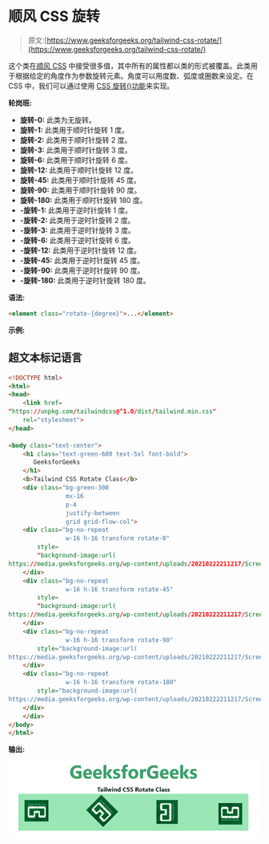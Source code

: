 # 顺风 CSS 旋转

> 原文:[https://www.geeksforgeeks.org/tailwind-css-rotate/](https://www.geeksforgeeks.org/tailwind-css-rotate/)

这个类在[顺风 CSS](https://www.geeksforgeeks.org/css-tailwind-introduction/) 中接受很多值，其中所有的属性都以类的形式被覆盖。此类用于根据给定的角度作为参数旋转元素。角度可以用度数、弧度或圈数来设定。在 CSS 中，我们可以通过使用 [CSS 旋转()功能](https://www.geeksforgeeks.org/css-rotate-function/)来实现。

**轮岗班:**

*   **旋转-0:** 此类为无旋转。
*   **旋转-1:** 此类用于顺时针旋转 1 度。
*   **旋转-2:** 此类用于顺时针旋转 2 度。
*   **旋转-3:** 此类用于顺时针旋转 3 度。
*   **旋转-6:** 此类用于顺时针旋转 6 度。
*   **旋转-12:** 此类用于顺时针旋转 12 度。
*   **旋转-45:** 此类用于顺时针旋转 45 度。
*   **旋转-90:** 此类用于顺时针旋转 90 度。
*   **旋转-180:** 此类用于顺时针旋转 180 度。
*   **-旋转-1:** 此类用于逆时针旋转 1 度。
*   **-旋转-2:** 此类用于逆时针旋转 2 度。
*   **-旋转-3:** 此类用于逆时针旋转 3 度。
*   **-旋转-6:** 此类用于逆时针旋转 6 度。
*   **-旋转-12:** 此类用于逆时针旋转 12 度。
*   **-旋转-45:** 此类用于逆时针旋转 45 度。
*   **-旋转-90:** 此类用于逆时针旋转 90 度。
*   **-旋转-180:** 此类用于逆时针旋转 180 度。

**语法:**

```html
<element class="rotate-{degree}">...</element>
```

**示例:**

## 超文本标记语言

```html
<!DOCTYPE html> 
<html> 
<head> 
    <link href= 
"https://unpkg.com/tailwindcss@^1.0/dist/tailwind.min.css"
    rel="stylesheet"> 
</head> 

<body class="text-center"> 
    <h1 class="text-green-600 text-5xl font-bold"> 
       GeeksforGeeks 
    </h1> 
    <b>Tailwind CSS Rotate Class</b> 
    <div class="bg-green-300 
                mx-16
                p-4
                justify-between 
                grid grid-flow-col"> 
    <div class="bg-no-repeat
                w-16 h-16 transform rotate-0" 
        style= 
        "background-image:url( 
https://media.geeksforgeeks.org/wp-content/uploads/20210222211217/Screenshot20210222211207.png)"> 
    </div> 
    <div class="bg-no-repeat 
                w-16 h-16 transform rotate-45" 
        style= 
        "background-image:url( 
https://media.geeksforgeeks.org/wp-content/uploads/20210222211217/Screenshot20210222211207.png)"> 
    </div>
    <div class="bg-no-repeat 
                w-16 h-16 transform rotate-90" 
        style="background-image:url( 
https://media.geeksforgeeks.org/wp-content/uploads/20210222211217/Screenshot20210222211207.png)"> 
    </div> 
    <div class="bg-no-repeat 
                w-16 h-16 transform rotate-180" 
        style="background-image:url( 
https://media.geeksforgeeks.org/wp-content/uploads/20210222211217/Screenshot20210222211207.png)"> 
    </div>
    </div> 
</body> 
</html> 
```

**输出:**

![](img/2a1fdc856506cd4760439743e8f99fca.png)